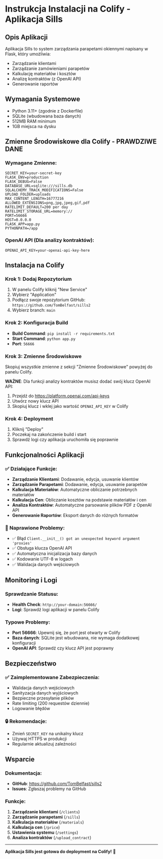 # Instrukcja Instalacji na Colify - Aplikacja Sills

## Opis Aplikacji
Aplikacja Sills to system zarządzania parapetami okiennymi napisany w Flask, który umożliwia:
- Zarządzanie klientami
- Zarządzanie zamówieniami parapetów
- Kalkulację materiałów i kosztów
- Analizę kontraktów (z OpenAI API)
- Generowanie raportów

## Wymagania Systemowe
- Python 3.11+ (zgodnie z Dockerfile)
- SQLite (wbudowana baza danych)
- 512MB RAM minimum
- 1GB miejsca na dysku

## Zmienne Środowiskowe dla Colify - PRAWDZIWE DANE

### Wymagane Zmienne:
```env
SECRET_KEY=your-secret-key
FLASK_ENV=production
FLASK_DEBUG=False
DATABASE_URL=sqlite:///sills.db
SQLALCHEMY_TRACK_MODIFICATIONS=False
UPLOAD_FOLDER=uploads
MAX_CONTENT_LENGTH=16777216
ALLOWED_EXTENSIONS=png,jpg,jpeg,gif,pdf
RATELIMIT_DEFAULT=200 per day
RATELIMIT_STORAGE_URL=memory://
PORT=56666
HOST=0.0.0.0
FLASK_APP=app.py
PYTHONPATH=/app
```

### OpenAI API (Dla analizy kontraktów):
```env
OPENAI_API_KEY=your-openai-api-key-here
```

## Instalacja na Colify

### Krok 1: Dodaj Repozytorium
1. W panelu Colify kliknij "New Service"
2. Wybierz "Application"
3. Podłącz swoje repozytorium GitHub: `https://github.com/TomBelfast/sills2`
4. Wybierz branch: `main`

### Krok 2: Konfiguracja Build
- **Build Command**: `pip install -r requirements.txt`
- **Start Command**: `python app.py`
- **Port**: `56666`

### Krok 3: Zmienne Środowiskowe
Skopiuj wszystkie zmienne z sekcji "Zmienne Środowiskowe" powyżej do panelu Colify.

**WAŻNE**: Dla funkcji analizy kontraktów musisz dodać swój klucz OpenAI API:
1. Przejdź do https://platform.openai.com/api-keys
2. Utwórz nowy klucz API
3. Skopiuj klucz i wklej jako wartość `OPENAI_API_KEY` w Colify

### Krok 4: Deployment
1. Kliknij "Deploy"
2. Poczekaj na zakończenie build i start
3. Sprawdź logi czy aplikacja uruchomiła się poprawnie

## Funkcjonalności Aplikacji

### ✅ Działające Funkcje:
- **Zarządzanie Klientami**: Dodawanie, edycja, usuwanie klientów
- **Zarządzanie Parapetami**: Dodawanie, edycja, usuwanie parapetów
- **Kalkulacja Materiałów**: Automatyczne obliczanie potrzebnych materiałów
- **Kalkulacja Cen**: Obliczanie kosztów na podstawie materiałów i cen
- **Analiza Kontraktów**: Automatyczne parsowanie plików PDF z OpenAI API
- **Generowanie Raportów**: Eksport danych do różnych formatów

### 🔧 Naprawione Problemy:
- ✅ Błąd `Client.__init__() got an unexpected keyword argument 'proxies'`
- ✅ Obsługa klucza OpenAI API
- ✅ Automatyczna inicjalizacja bazy danych
- ✅ Kodowanie UTF-8 w logach
- ✅ Walidacja danych wejściowych

## Monitoring i Logi

### Sprawdzanie Statusu:
- **Health Check**: `http://your-domain:56666/`
- **Logi**: Sprawdź logi aplikacji w panelu Colify

### Typowe Problemy:
- **Port 56666**: Upewnij się, że port jest otwarty w Colify
- **Baza danych**: SQLite jest wbudowana, nie wymaga dodatkowej konfiguracji
- **OpenAI API**: Sprawdź czy klucz API jest poprawny

## Bezpieczeństwo

### ✅ Zaimplementowane Zabezpieczenia:
- Walidacja danych wejściowych
- Sanityzacja danych wyjściowych
- Bezpieczne przesyłanie plików
- Rate limiting (200 requestów dziennie)
- Logowanie błędów

### 🔒 Rekomendacje:
- Zmień `SECRET_KEY` na unikalny klucz
- Używaj HTTPS w produkcji
- Regularnie aktualizuj zależności

## Wsparcie

### Dokumentacja:
- **GitHub**: https://github.com/TomBelfast/sills2
- **Issues**: Zgłaszaj problemy na GitHub

### Funkcje:
1. **Zarządzanie klientami** (`/clients`)
2. **Zarządzanie parapetami** (`/sills`)
3. **Kalkulacja materiałów** (`/materials`)
4. **Kalkulacja cen** (`/price`)
5. **Ustawienia systemu** (`/settings`)
6. **Analiza kontraktów** (`/upload_contract`)

---

**Aplikacja Sills jest gotowa do deployment na Colify!** 🚀